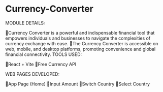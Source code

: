 # Currency-Converter
MODULE DETAILS:

Currency Converter is a powerful and indispensable financial tool that empowers individuals and businesses to navigate the complexities of currency exchange with ease.
The Currency Converter is accessible on web, mobile, and desktop platforms, promoting convenience and global financial connectivity.
TOOLS USED:

React + Vite
Free Currency API

WEB PAGES DEVELOPED:

App Page (Home)
Input Amount
Switch Country
Select Country
